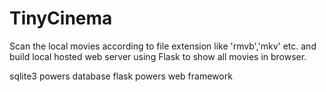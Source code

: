 TinyCinema
==========

Scan the local movies according to file extension like 'rmvb','mkv' etc. and build local hosted web server using Flask to show all movies in browser.

sqlite3 powers database
flask powers web framework
